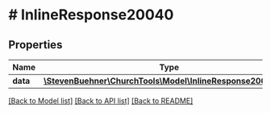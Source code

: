 # # InlineResponse20040

## Properties

Name | Type | Description | Notes
------------ | ------------- | ------------- | -------------
**data** | [**\StevenBuehner\ChurchTools\Model\InlineResponse20040Data**](InlineResponse20040Data.md) |  | [optional]

[[Back to Model list]](../../README.md#models) [[Back to API list]](../../README.md#endpoints) [[Back to README]](../../README.md)
